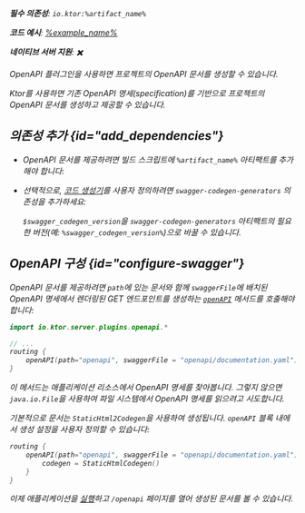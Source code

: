 [//]: # (title: OpenAPI)

<primary-label ref="server-plugin"/>

<var name="artifact_name" value="ktor-server-openapi"/>
<var name="package_name" value="io.ktor.server.plugins.openapi"/>
<var name="plugin_api_link" value="https://api.ktor.io/ktor-server/ktor-server-plugins/ktor-server-openapi/io.ktor.server.plugins.openapi/open-a-p-i.html"/>

<tldr>
<p>
<b>필수 의존성</b>: <code>io.ktor:%artifact_name%</code>
</p>
<var name="example_name" value="json-kotlinx-openapi"/>
<p>
    <b>코드 예시</b>:
    <a href="https://github.com/ktorio/ktor-documentation/tree/%ktor_version%/codeSnippets/snippets/%example_name%">
        %example_name%
    </a>
</p>
<p>
    <b><Links href="/ktor/server-native" summary="Ktor supports Kotlin/Native and allows you to run a server without an additional runtime or virtual machine.">네이티브 서버</Links> 지원</b>: ✖️
</p>
</tldr>

<link-summary>
OpenAPI 플러그인을 사용하면 프로젝트의 OpenAPI 문서를 생성할 수 있습니다.
</link-summary>

Ktor를 사용하면 기존 OpenAPI 명세(specification)를 기반으로 프로젝트의 OpenAPI 문서를 생성하고 제공할 수 있습니다.

## 의존성 추가 {id="add_dependencies"}

* OpenAPI 문서를 제공하려면 빌드 스크립트에 `%artifact_name%` 아티팩트를 추가해야 합니다:

  <Tabs group="languages">
      <TabItem title="Gradle (Kotlin)" group-key="kotlin">
          <code-block lang="Kotlin" code="              implementation(&quot;io.ktor:%artifact_name%:$ktor_version&quot;)"/>
      </TabItem>
      <TabItem title="Gradle (Groovy)" group-key="groovy">
          <code-block lang="Groovy" code="              implementation &quot;io.ktor:%artifact_name%:$ktor_version&quot;"/>
      </TabItem>
      <TabItem title="Maven" group-key="maven">
          <code-block lang="XML" code="              &lt;dependency&gt;&#10;                  &lt;groupId&gt;io.ktor&lt;/groupId&gt;&#10;                  &lt;artifactId&gt;%artifact_name%-jvm&lt;/artifactId&gt;&#10;                  &lt;version&gt;${ktor_version}&lt;/version&gt;&#10;              &lt;/dependency&gt;"/>
      </TabItem>
  </Tabs>

* 선택적으로, [코드 생성기](https://github.com/swagger-api/swagger-codegen-generators)를 사용자 정의하려면 `swagger-codegen-generators` 의존성을 추가하세요:

  <var name="group_id" value="io.swagger.codegen.v3"/>
  <var name="artifact_name" value="swagger-codegen-generators"/>
  <var name="version" value="swagger_codegen_version"/>
  <Tabs group="languages">
      <TabItem title="Gradle (Kotlin)" group-key="kotlin">
          <code-block lang="Kotlin" code="              implementation(&quot;%group_id%:%artifact_name%:$%version%&quot;)"/>
      </TabItem>
      <TabItem title="Gradle (Groovy)" group-key="groovy">
          <code-block lang="Groovy" code="              implementation &quot;%group_id%:%artifact_name%:$%version%&quot;"/>
      </TabItem>
      <TabItem title="Maven" group-key="maven">
          <code-block lang="XML" code="              &lt;dependency&gt;&#10;                  &lt;groupId&gt;%group_id%&lt;/groupId&gt;&#10;                  &lt;artifactId&gt;%artifact_name%&lt;/artifactId&gt;&#10;                  &lt;version&gt;${%version%}&lt;/version&gt;&#10;              &lt;/dependency&gt;"/>
      </TabItem>
  </Tabs>

  `$swagger_codegen_version`을 `swagger-codegen-generators` 아티팩트의 필요한 버전(예: `%swagger_codegen_version%`)으로 바꿀 수 있습니다.

## OpenAPI 구성 {id="configure-swagger"}

OpenAPI 문서를 제공하려면 `path`에 있는 문서와 함께 `swaggerFile`에 배치된 OpenAPI 명세에서 렌더링된 GET 엔드포인트를 생성하는 [`openAPI`](%plugin_api_link%) 메서드를 호출해야 합니다:

```kotlin
import io.ktor.server.plugins.openapi.*

// ...
routing {
    openAPI(path="openapi", swaggerFile = "openapi/documentation.yaml")
}
```

이 메서드는 애플리케이션 리소스에서 OpenAPI 명세를 찾아봅니다.
그렇지 않으면 `java.io.File`을 사용하여 파일 시스템에서 OpenAPI 명세를 읽으려고 시도합니다.

기본적으로 문서는 `StaticHtml2Codegen`을 사용하여 생성됩니다.
`openAPI` 블록 내에서 생성 설정을 사용자 정의할 수 있습니다:

```kotlin
routing {
    openAPI(path="openapi", swaggerFile = "openapi/documentation.yaml") {
        codegen = StaticHtmlCodegen()
    }
}
```

이제 애플리케이션을 [실행](server-run.md)하고 `/openapi` 페이지를 열어 생성된 문서를 볼 수 있습니다.